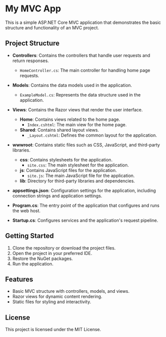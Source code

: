 # My MVC App

This is a simple ASP.NET Core MVC application that demonstrates the basic structure and functionality of an MVC project.

## Project Structure

- **Controllers**: Contains the controllers that handle user requests and return responses.
  - `HomeController.cs`: The main controller for handling home page requests.

- **Models**: Contains the data models used in the application.
  - `ExampleModel.cs`: Represents the data structure used in the application.

- **Views**: Contains the Razor views that render the user interface.
  - **Home**: Contains views related to the home page.
    - `Index.cshtml`: The main view for the home page.
  - **Shared**: Contains shared layout views.
    - `_Layout.cshtml`: Defines the common layout for the application.

- **wwwroot**: Contains static files such as CSS, JavaScript, and third-party libraries.
  - **css**: Contains stylesheets for the application.
    - `site.css`: The main stylesheet for the application.
  - **js**: Contains JavaScript files for the application.
    - `site.js`: The main JavaScript file for the application.
  - **lib**: Directory for third-party libraries and dependencies.

- **appsettings.json**: Configuration settings for the application, including connection strings and application settings.

- **Program.cs**: The entry point of the application that configures and runs the web host.

- **Startup.cs**: Configures services and the application's request pipeline.

## Getting Started

1. Clone the repository or download the project files.
2. Open the project in your preferred IDE.
3. Restore the NuGet packages.
4. Run the application.

## Features

- Basic MVC structure with controllers, models, and views.
- Razor views for dynamic content rendering.
- Static files for styling and interactivity.

## License

This project is licensed under the MIT License.